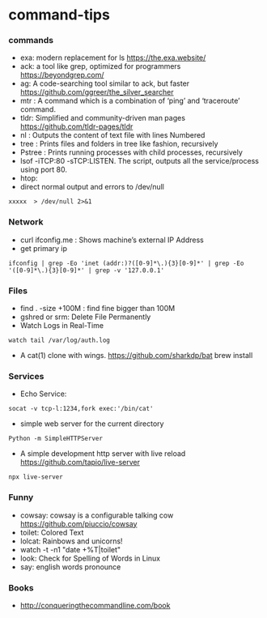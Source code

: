 # command-tips


### commands

* exa: modern replacement for ls https://the.exa.website/
* ack: a tool like grep, optimized for programmers https://beyondgrep.com/
* ag: A code-searching tool similar to ack, but faster https://github.com/ggreer/the_silver_searcher
* mtr : A command which is a combination of ‘ping’ and ‘traceroute’ command.
* tldr: Simplified and community-driven man pages https://github.com/tldr-pages/tldr
* nl : Outputs the content of text file with lines Numbered
* tree : Prints files and folders in tree like fashion, recursively
* Pstree : Prints running processes with child processes, recursively
* lsof -iTCP:80 -sTCP:LISTEN. The script, outputs all the service/process using port 80.
* htop: 
* direct normal output and errors to /dev/null
```
xxxxx  > /dev/null 2>&1
```
### Network

* curl ifconfig.me : Shows machine’s external IP Address
* get primary ip
```
ifconfig | grep -Eo 'inet (addr:)?([0-9]*\.){3}[0-9]*' | grep -Eo '([0-9]*\.){3}[0-9]*' | grep -v '127.0.0.1'
```

### Files

* find . -size +100M : find fine bigger than 100M
* gshred or srm: Delete File Permanently 
* Watch Logs in Real-Time
```
watch tail /var/log/auth.log
```
* A cat(1) clone with wings.  https://github.com/sharkdp/bat brew install 

### Services 

* Echo Service: 
```
socat -v tcp-l:1234,fork exec:'/bin/cat'
```
* simple web server for the current directory
```
Python -m SimpleHTTPServer
```
* A simple development http server with live reload https://github.com/tapio/live-server
```
npx live-server
```
### Funny

* cowsay: cowsay is a configurable talking cow https://github.com/piuccio/cowsay
* toilet: Colored Text
* lolcat: Rainbows and unicorns!
* watch -t -n1 "date +%T|toilet"
* look: Check for Spelling of Words in Linux 
* say: english words pronounce

### Books

* http://conqueringthecommandline.com/book
